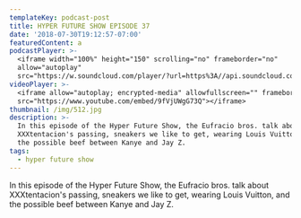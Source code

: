```yaml
---
templateKey: podcast-post
title: HYPER FUTURE SHOW EPISODE 37
date: '2018-07-30T19:12:57-07:00'
featuredContent: a
podcastPlayer: >-
  <iframe width="100%" height="150" scrolling="no" frameborder="no"
  allow="autoplay"
  src="https://w.soundcloud.com/player/?url=https%3A//api.soundcloud.com/tracks/461413932&color=%23ff5500&auto_play=false&hide_related=false&show_comments=true&show_user=true&show_reposts=false&show_teaser=true&visual=true"></iframe>
videoPlayer: >-
  <iframe allow="autoplay; encrypted-media" allowfullscreen="" frameborder="0"
  src="https://www.youtube.com/embed/9fVjUWgG73Q"></iframe>
thumbnail: /img/512.jpg
description: >-
  In this episode of the Hyper Future Show, the Eufracio bros. talk about
  XXXtentacion's passing, sneakers we like to get, wearing Louis Vuitton, and
  the possible beef between Kanye and Jay Z.
tags:
  - hyper future show
---
```

<p>In this episode of the Hyper Future Show, the Eufracio bros. talk about XXXtentacion's passing, sneakers we like to get, wearing Louis Vuitton, and the possible beef between Kanye and Jay Z.</p>
